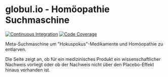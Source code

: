 globul.io - Homöopathie Suchmaschine
====================================

[![Continuous Integration](https://github.com/globul-io/globul.io/workflows/Continuous%20Integration/badge.svg)](https://github.com/globul-io/globul.io/actions)
[![Code Coverage](https://codecov.io/gh/globul-io/globul.io/branch/master/graph/badge.svg)](https://codecov.io/gh/globul-io/globul.io)

Meta-Suchmaschine um "Hokuspokus"-Medikamente und Homöopathie zu entlarven.

Die Seite zeigt an, ob für ein medizinisches Produkt ein wissenschaftlicher Nachweis vorliegt oder ob der Nachweis nicht über den Placebo-Effekt hinaus vorhanden ist.
